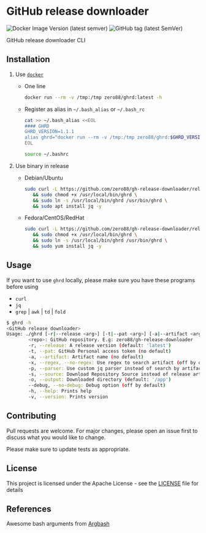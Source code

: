 # GitHub release downloader

![Docker Image Version (latest semver)](https://img.shields.io/docker/v/zero88/ghrd?sort=semver&style=flat-square)
![GitHub tag (latest SemVer)](https://img.shields.io/github/v/tag/zero88/gh-release-downloader?sort=semver)

GitHub release downloader CLI

## Installation

1. Use [`docker`](https://hub.docker.com/r/zero88/ghrd)

    - One line

      ```bash
      docker run --rm -v /tmp:/tmp zero88/ghrd:latest -h
      ```

    - Register as alias in `~/.bash_alias` or `~/.bash_rc`

      ```bash
      cat >> ~/.bash_alias <<EOL
      #### GHRD
      GHRD_VERSION=1.1.1
      alias ghrd="docker run --rm -v /tmp:/tmp zero88/ghrd:$GHRD_VERSION"
      EOL

      source ~/.bashrc
      ```

2. Use binary in release
   
   - Debian/Ubuntu
     ```bash
     sudo curl -L https://github.com/zero88/gh-release-downloader/releases/download/v1.1.1/ghrd -o /usr/local/bin/ghrd \
        && sudo chmod +x /usr/local/bin/ghrd \
        && sudo ln -s /usr/local/bin/ghrd /usr/bin/ghrd \
        && sudo apt install jq -y
     ```
   
   - Fedora/CentOS/RedHat
     ```bash
     sudo curl -L https://github.com/zero88/gh-release-downloader/releases/download/v1.1.1/ghrd -o /usr/local/bin/ghrd \
        && sudo chmod +x /usr/local/bin/ghrd \
        && sudo ln -s /usr/local/bin/ghrd /usr/bin/ghrd \
        && sudo yum install jq -y
     ```

## Usage

If you want to use `ghrd` locally, please make sure you have these programs before using

- `curl`
- `jq`
- `grep` | `awk` | `td` | `fold`

```bash
$ ghrd -h
<GitHub release downloader>
Usage: ./ghrd [-r|--release <arg>] [-t|--pat <arg>] [-a|--artifact <arg>] [-x|--(no-)regex] [-p|--parser <arg>] [-s|--source <SOURCE>] [-o|--output <arg>] [--(no-)debug] [-h|--help] [-v|--version] <repo>
        <repo>: GitHub repository. E.g: zero88/gh-release-downloader
        -r, --release: A release version (default: 'latest')
        -t, --pat: GitHub Personal access token (no default)
        -a, --artifact: Artifact name (no default)
        -x, --regex, --no-regex: Use regex to search artifact (off by default)
        -p, --parser: Use custom jq parser instead of search by artifact name (no default)
        -s, --source: Download Repository Source instead of release artifact. Can be one of: 'zip', 'tar' and '' (no default)
        -o, --output: Downloaded directory (default: '/app')
        --debug, --no-debug: Debug option (off by default)
        -h, --help: Prints help
        -v, --version: Prints version
```

## Contributing

Pull requests are welcome. For major changes, please open an issue first to discuss what you would like to change.

Please make sure to update tests as appropriate.

## License

This project is licensed under the Apache License - see the [LICENSE](./LICENSE) file for details

## References

Awesome bash arguments from [Argbash](https://argbash.io)
